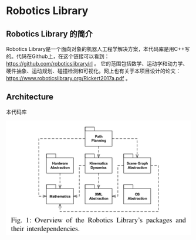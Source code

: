 # Robotics Library

## Robotics Library 的简介

Robotics Library是一个面向对象的机器人工程学解决方案，本代码库是用C++写的。代码在Github上，在这个链接可以看到：https://github.com/roboticslibrary/rl 。
它的范围包括数学、运动学和动力学、硬件抽象、运动规划、碰撞检测和可视化。网上也有关于本项目设计的论文：https://www.roboticslibrary.org/Rickert2017a.pdf 。

## Architecture

本代码库

![Architecture Overview](https://raw.githubusercontent.com/robert1ridley/Notes-on-Robotics-Library/master/resources/overview.png?raw=true "Title")